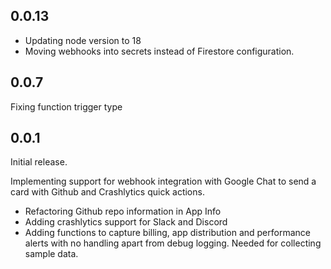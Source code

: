 ## 0.0.13
- Updating node version to 18
- Moving webhooks into secrets instead of Firestore configuration.

## 0.0.7
Fixing function trigger type

## 0.0.1
Initial release.

Implementing support for webhook integration with Google Chat to send a 
card with Github and Crashlytics quick actions.

 - Refactoring Github repo information in App Info
 - Adding crashlytics support for Slack and Discord
 - Adding functions to capture billing, app distribution and performance alerts
   with no handling apart from debug logging. Needed for collecting sample data.
 